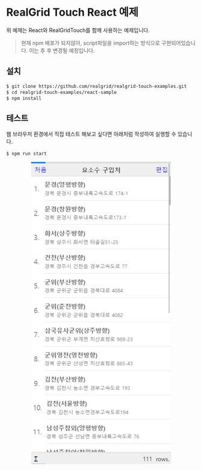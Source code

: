 # RealGrid Touch React 예제

위 예제는 React와 RealGridTouch를 함께 사용하는 예제입니다.
> 현재 npm 배포가 되지않아, script파일을 import하는 방식으로 구현되어있습니다. 이는 추 후 변경될 예정입니다.


## 설치

```
$ git clone https://github.com/realgrid/realgrid-touch-examples.git
$ cd realgrid-touch-examples/react-sample
$ npm install
```

## 테스트

웹 브라우저 환경에서 직접 테스트 해보고 싶다면 아래처럼 작성하여 실행할 수 있습니다.

```
$ npm run start
```

<p align="center">
  <img width="372" height="804" src="./react_image.png">
</p>
